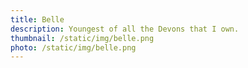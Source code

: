 ```yaml
---
title: Belle
description: Youngest of all the Devons that I own.
thumbnail: /static/img/belle.png
photo: /static/img/belle.png
---
```

